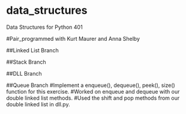 # data_structures
Data Structures for Python 401 

#Pair_programmed with Kurt Maurer and Anna Shelby 


##Linked List Branch



##Stack Branch 



##DLL Branch



##Queue Branch 
#Implement a enqueue(), dequeue(), peek(), size() function for this exercise. 
#Worked on enqueue and dequeue with our double linked list methods.
#Used the shift and pop methods from our double linked list in dll.py.